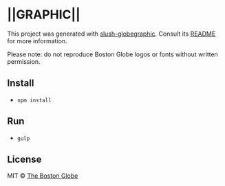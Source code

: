 # ||GRAPHIC||

This project was generated with [slush-globegraphic](https://github.com/BostonGlobe/slush-globegraphic). Consult its [README](https://github.com/BostonGlobe/slush-globegraphic) for more information.

Please note: do not reproduce Boston Globe logos or fonts without written permission.

## Install

- `npm install`

## Run

- `gulp`

## License

MIT © [The Boston Globe](http://github.com/BostonGlobe)